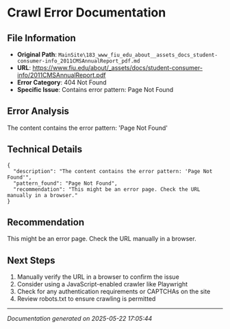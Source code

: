 # Crawl Error Documentation

## File Information
- **Original Path**: `MainSite\183_www_fiu_edu_about__assets_docs_student-consumer-info_2011CMSAnnualReport_pdf.md`
- **URL**: https://www.fiu.edu/about/_assets/docs/student-consumer-info/2011CMSAnnualReport.pdf
- **Error Category**: 404 Not Found
- **Specific Issue**: Contains error pattern: Page Not Found

## Error Analysis
The content contains the error pattern: 'Page Not Found'

## Technical Details
```
{
  "description": "The content contains the error pattern: 'Page Not Found'",
  "pattern_found": "Page Not Found",
  "recommendation": "This might be an error page. Check the URL manually in a browser."
}
```

## Recommendation
This might be an error page. Check the URL manually in a browser.

## Next Steps
1. Manually verify the URL in a browser to confirm the issue
2. Consider using a JavaScript-enabled crawler like Playwright
3. Check for any authentication requirements or CAPTCHAs on the site
4. Review robots.txt to ensure crawling is permitted

---
*Documentation generated on 2025-05-22 17:05:44*
